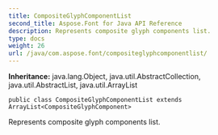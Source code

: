 ```yaml
---
title: CompositeGlyphComponentList
second_title: Aspose.Font for Java API Reference
description: Represents composite glyph components list.
type: docs
weight: 26
url: /java/com.aspose.font/compositeglyphcomponentlist/
---
```

**Inheritance:**
java.lang.Object, java.util.AbstractCollection, java.util.AbstractList, java.util.ArrayList
```
public class CompositeGlyphComponentList extends ArrayList<CompositeGlyphComponent>
```

Represents composite glyph components list.
